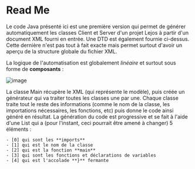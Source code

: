 # Read Me

Le code Java présenté ici est une première version qui permet de générer automatiquement les classes Client et Server d'un projet Lejos
à partir d'un document XML fourni en entrée. Une DTD est également fournie ci-dessus. Cette dernière n'est pas tout à fait exacte mais permet
surtout d'avoir un aperçu de la structure globale du fichier XML.

La logique de l'automatisation est globalement *linéaire* et surtout sous forme de **composants** : 

![image](/uploads/6e73e35c5e0e44c53fd0d45da6c94fdc/image.png)

La classe Main récupère le XML (qui représente le modèle), puis créée un générateur qui va traiter toutes les classes une par une. Chaque classe traite tout le reste
des informations (comme le nom de la classe, les importations nécessaires, les fonctions, etc) puis donne le code ainsi généré en résultat. La génération du code est progressive 
et se fait à l'aide d'une List<String> qui a (pour l'instant, ceci pourrait être amené à changer) 5 éléments :

    - [0] qui sont les **imports**
    - [1] qui est le nom de la classe
    - [2] qui est la fonction **main**
    - [3] qui sont les fonctions et déclarations de variables
    - [4] qui est l'accolade **}** fermante